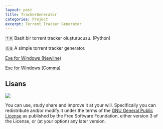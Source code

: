 ```yaml
---
layout: post
title: TrackerGenerator
categories: Project
excerpt: Torrent Tracker Generator
---
```


🇹🇷 Basit bir torrent tracker oluşturucusu. (Python)

🇬🇧 A simple torrent tracker generator.

[Exe for Windows (Newline)](https://github.com/HuzunluArtemis/TrackerGenerator/releases/latest/download/gettrackers_with_newline.exe)

[Exe for Windows (Comma)](https://github.com/HuzunluArtemis/TrackerGenerator/releases/latest/download/gettrackers_with_comma.exe)

## Lisans

![](https://www.gnu.org/graphics/gplv3-127x51.png)

You can use, study share and improve it at your will. Specifically you can redistribute and/or modify it under the terms of the [GNU General Public License](https://www.gnu.org/licenses/gpl-3.0.html) as published by the Free Software Foundation, either version 3 of the License, or (at your option) any later version.